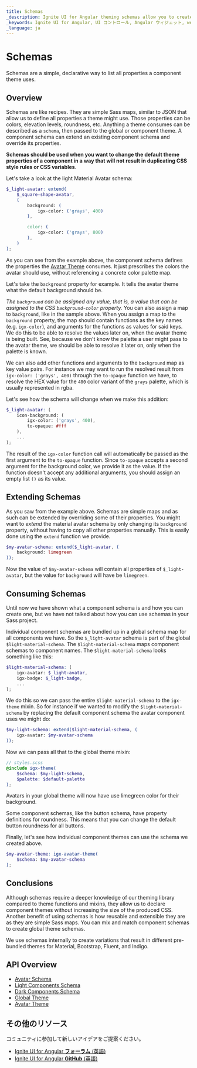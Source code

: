 ```yaml
---
title: Schemas
_description: Ignite UI for Angular theming schemas allow you to create recipes for component themes.
_keywords: Ignite UI for Angular, UI コントロール, Angular ウィジェット, web ウィジェット, UI ウィジェット, Angular, ネイティブ Angular コンポーネント スイート, ネイティブ Angular コントロール, ネイティブ Angular コンポーネント ライブラリ 
_language: ja
---
```


# Schemas
<p class="highlight">Schemas are a simple, declarative way to list all properties a component theme uses.</p>

<div class="divider--half"></div>

## Overview
Schemas are like recipes. They are simple Sass maps, similar to JSON that allow us to define all properties a theme might use. Those properties can be colors, elevation levels, roundness, etc. Anything a theme consumes can be described as a `schema`, then passed to the global or component theme. A component schema can extend an existing component schema and override its properties.

**Schemas should be used when you want to change the default theme properties of a component in a way that will not result in duplicating CSS style rules or CSS variables**.

Let's take a look at the light Material Avatar schema:

```scss
$_light-avatar: extend(
    $_square-shape-avatar,
    (
        background: (
            igx-color: ('grays', 400)
        ),

        color: (
            igx-color: ('grays', 800)
        ),
    )
);
```

As you can see from the example above, the component schema defines the properties the [Avatar Theme]({environment:sassApiUrl}/index.html#function-igx-avatar-theme) consumes. It just prescribes the colors the avatar should use, without referencing a concrete color palette map.

Let's take the `background` property for example. It tells the avatar theme what the default background should be. 

*The `background` can be assigned any value, that is, a value that can be assigned to the CSS `background-color` property.* You can also assign a map to `background`, like in the sample above. When you assign a map to the `background` property, the map should contain functions as the key names (e.g. `igx-color`), and arguments for the functions as values for said keys. We do this to be able to resolve the values later on, when the avatar theme is being built. See, because we don't know the palette a user might pass to the avatar theme, we should be able to resolve it later on, only when the palette is known.

We can also add other functions and arguments to the `background` map as key value pairs. For instance we may want to run the resolved result from `igx-color: ('grays', 400)` through the `to-opaque` function we have, to resolve the HEX value for the `400` color variant of the `grays` palette, which is usually represented in rgba. 

Let's see how the schema will change when we make this addition:

```scss
$_light-avatar: (
    icon-background: (
        igx-color: ('grays', 400),
        to-opaque: #fff
    ),
    ...
);
```

The result of the `igx-color` function call will automatically be passed as the first argument to the `to-opaque` function. Since `to-opaque` accepts a second argument for the background color, we provide it as the value. If the function doesn't accept any additional arguments, you should assign an empty list `()` as its value.

<div class="divider--half"></div>

## Extending Schemas
As you saw from the example above. Schemas are simple maps and as such can be extended by overriding some of their properties. You might want to _extend_ the material avatar schema by only changing its `background` property, without having to copy all other properties manually. This is easily done using the `extend` function we provide.

```scss
$my-avatar-schema: extend($_light-avatar, (
    background: limegreen
));
```

Now the value of `$my-avatar-schema` will contain all properties of `$_light-avatar`, but the value for `background` will have be `limegreen`.

## Consuming Schemas
Until now we have shown what a component schema is and how you can create one, but we have not talked about how you can use schemas in your Sass project. 

Individual component schemas are bundled up in a global schema map for all components we have. So the `$_light-avatar` schema is part of the global `$light-material-schema`. The `$light-material-schema` maps component schemas to component names. The `$light-material-schema` looks something like this:

```scss
$light-material-schema: (
    igx-avatar: $_light-avatar,
    igx-badge: $_light-badge,
    ...
);
```

We do this so we can pass the entire `$light-material-schema` to the `igx-theme` mixin. So for instance if we wanted to modify the `$light-material-schema` by replacing the default component schema the avatar component uses we might do:

```scss
$my-light-schema: extend($light-material-schema, (
    igx-avatar: $my-avatar-schema
));
```

Now we can pass all that to the global theme mixin:

```scss
// styles.scss
@include igx-theme(
    $schema: $my-light-schema,
    $palette: $default-palette
);
```

Avatars in your global theme will now have use limegreen color for their background.

Some component schemas, like the button schema, have property definitions for roundness. This means that you can change the default button roundness for all buttons.

Finally, let's see how individual component themes can use the schema we created above.

```scss
$my-avatar-theme: igx-avatar-theme(
    $schema: $my-avatar-schema
);
```

## Conclusions

Although schemas require a deeper knowledge of our theming library compared to theme functions and mixins, they allow us to declare component themes without increasing the size of the produced CSS. Another benefit of using schemas is how reusable and extensible they are as they are simple Sass maps. You can mix and match component schemas to create global theme schemas.

We use schemas internally to create variations that result in different pre-bundled themes for Material, Bootstrap, Fluent, and Indigo.

## API Overview
* [Avatar Schema]({environment:sassApiUrl}/index.html#variable-_light-avatar)
* [Light Components Schema]({environment:sassApiUrl}/index.html#variable-light-schema)
* [Dark Components Schema]({environment:sassApiUrl}/index.html#variable-dark-schema)
* [Global Theme]({environment:sassApiUrl}/index.html#mixin-igx-theme)
* [Avatar Theme]({environment:sassApiUrl}/index.html#function-igx-avatar-theme)

## その他のリソース
<div class="divider--half"></div>

コミュニティに参加して新しいアイデアをご提案ください。
* [Ignite UI for Angular **フォーラム** (英語)](https://www.infragistics.com/community/forums/f/ignite-ui-for-angular)
* [Ignite UI for Angular **GitHub** (英語)](https://github.com/IgniteUI/igniteui-angular)
